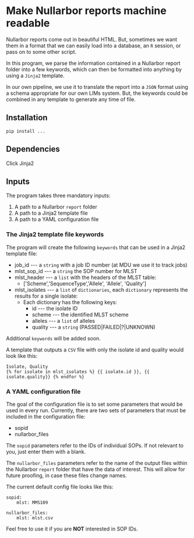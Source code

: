 # Make Nullarbor reports machine readable

Nullarbor reports come out in beautiful HTML. But, sometimes we want them in
a format that we can easily load into a database, an `R` session, or pass
on to some other script.

In this program, we parse the information contained in a Nullarbor report
folder into a few keywords, which can then be formatted into anything by using
a `Jinja2` template.

In our own pipeline, we use it to translate the report into a `JSON` format
using a schema appropriate for our own LIMs system. But, the keywords could
be combined in any template to generate any time of file.

## Installation

`pip install ...`

## Dependencies

Click
Jinja2

## Inputs

The program takes three mandatory inputs:

1. A path to a Nullarbor `report` folder
2. A path to a Jinja2 template file
3. A path to a YAML configuration file

### The Jinja2 template file keywords

The program will create the following `keywords` that can be used in a Jinja2
template file:

* job_id --- a `string` with a job ID number (at MDU we use it to track jobs)
* mlst_sop_id --- a `string` the SOP number for MLST
* mlst_header --- a `list` with the headers of the MLST table:
    - ['Scheme','SequenceType','Allele', 'Allele', 'Quality']
* mlst_isolates --- a `list` of `dictionaries`, each `dictionary` represents
    the results for a single isolate:
    - Each dictionary has the following keys:
        * id --- the isolate ID
        * scheme --- the identified MLST scheme
        * alleles --- a `list` of alleles
        * quality --- a `string` (PASSED|FAILED|?|UNKNOWN)

Additional `keywords` will be added soon.

A template that outputs a `CSV` file with only the isolate id and quality would
look like this:

```
Isolate, Quality
{% for isolate in mlst_isolates %} {{ isolate.id }}, {{ isolate.quality}} {% endfor %}
```
### A YAML configuration file

The goal of the configuration file is to set some parameters that would be used
in every run. Currently, there are two sets of parameters that must be included
in the configuration file:

* sopid
* nullarbor_files

The `sopid` parameters refer to the IDs of individual SOPs. If not relevant to
you, just enter them with a blank.

The `nullarbor_files` parameters refer to the name of the output files within
the Nullarbor `report` folder that have the data of interest. This will allow
for future proofing, in case these files change names.

The current default config file looks like this:

```
sopid:
    mlst: MMS109

nullarbor_files:
    mlst: mlst.csv
```
Feel free to use it if you are **NOT** interested in SOP IDs.
